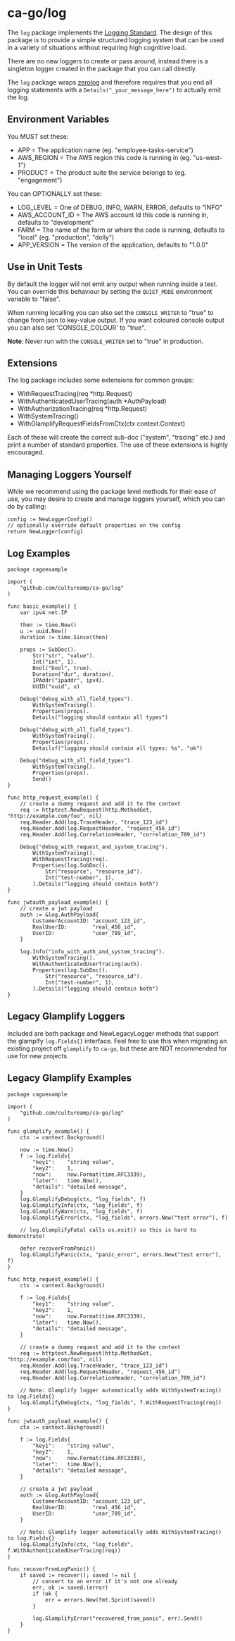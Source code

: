 # ca-go/log

The `log` package implements the [Logging Standard](https://cultureamp.atlassian.net/wiki/spaces/TV/pages/3114598406/Logging+Standard). The design of this package is to provide a simple structured logging system that can be used in a variety of situations without requiring high cognitive load.

There are no new loggers to create or pass around, instead there is a singleton logger created in the package that you can call directly.

The `log` package wraps [zerolog](https://github.com/rs/zerolog) and therefore requires that you end all logging statements with a `Details("_your_message_here")` to actually emit the log.

## Environment Variables

You MUST set these:
- APP = The application name (eg. "employee-tasks-service")
- AWS_REGION = The AWS region this code is running in (eg. "us-west-1")
- PRODUCT = The product suite the service belongs to (eg. "engagement")

You can OPTIONALLY set these:
- LOG_LEVEL = One of DEBUG, INFO, WARN, ERROR, defaults to "INFO"
- AWS_ACCOUNT_ID = The AWS account Id this code is running in, defaults to  "development"
- FARM = The name of the farm or where the code is running, defaults to "local" (eg. "production", "dolly")
- APP_VERSION = The version of the application, defaults to "1.0.0"

## Use in Unit Tests

By default the logger will not emit any output when running inside a test. You can override this behaviour by setting the `QUIET_MODE` environment variable to "false".

When running localling you can also set the `CONSOLE_WRITER` to "true" to change from json to key-value output. If you want coloured console output you can also set 'CONSOLE_COLOUR' to "true".

__Note__: Never run with the `CONSOLE_WRITER` set to "true" in production.

## Extensions

The log package includes some extensions for common groups:
- WithRequestTracing(req *http.Request)
- WithAuthenticatedUserTracing(auth *AuthPayload)
- WithAuthorizationTracing(req *http.Request)
- WithSystemTracing()
- WithGlamplifyRequestFieldsFromCtx(ctx context.Context)

Each of these will create the correct sub-doc ("system", "tracing" etc.) and print a number of standard properties. The use of these extensions is highly encouraged.

## Managing Loggers Yourself

While we recommend using the package level methods for their ease of use, you may desire to create and manage loggers yourself, which you can do by calling:

```
config := NewLoggerConfig()
// optionally override default properties on the config
return NewLogger(config)
```

## Log Examples
```
package cagoexample

import (
	"github.com/cultureamp/ca-go/log"
)

func basic_example() {
	var ipv4 net.IP

	then := time.Now()
	u := uuid.New()
	duration := time.Since(then)

	props := SubDoc().
		Str("str", "value").
		Int("int", 1).
		Bool("bool", true).
		Duration("dur", duration).
		IPAddr("ipaddr", ipv4).
		UUID("uuid", u)

	Debug("debug_with_all_field_types").
		WithSystemTracing().
		Properties(props).
		Details("logging should contain all types")

	Debug("debug_with_all_field_types").
		WithSystemTracing().
		Properties(props).
		Detailsf("logging should contain all types: %s", "ok")

	Debug("debug_with_all_field_types").
		WithSystemTracing().
		Properties(props).
		Send()
}

func http_request_example() {
	// create a dummy request and add it to the context
	req := httptest.NewRequest(http.MethodGet, "http://example.com/foo", nil)
	req.Header.Add(log.TraceHeader, "trace_123_id")
	req.Header.Add(log.RequestHeader, "request_456_id")
	req.Header.Add(log.CorrelationHeader, "correlation_789_id")

	Debug("debug_with_request_and_system_tracing").
		WithSystemTracing().
		WithRequestTracing(req).
		Properties(log.SubDoc().
			Str("resource", "resource_id").
			Int("test-number", 1),
		).Details("logging should contain both")
}

func jwtauth_payload_example() {
	// create a jwt payload
	auth := &log.AuthPayload{
		CustomerAccountID: "account_123_id",
		RealUserID:        "real_456_id",
		UserID:            "user_789_id",
	}

	log.Info("info_with_auth_and_system_tracing").
		WithSystemTracing().
		WithAuthenticatedUserTracing(auth).
		Properties(log.SubDoc().
			Str("resource", "resource_id").
			Int("test-number", 1),
		).Details("logging should contain both")
}
```

## Legacy Glamplify Loggers

Included are both package and NewLegacyLogger methods that support the glamplfy `log.Fields{}` interface. Feel free to use this when migrating an existing project off `glamplify` to `ca-go`, but these are NOT recommended for use for new projects.


## Legacy Glamplify Examples
```
package cagoexample

import (
	"github.com/cultureamp/ca-go/log"
)

func glamplify_example() {
	ctx := context.Background()

	now := time.Now()
	f := log.Fields{
		"key1":    "string value",
		"key2":    1,
		"now":     now.Format(time.RFC3339),
		"later":   time.Now(),
		"details": "detailed message",
	}
	log.GlamplifyDebug(ctx, "log_fields", f)
	log.GlamplifyInfo(ctx, "log_fields", f)
	log.GlamplifyWarn(ctx, "log_fields", f)
	log.GlamplifyError(ctx, "log_fields", errors.New("test error"), f)

	// log.GlamplifyFatal calls os.exit() so this is hard to demonstrate!

	defer recoverFromPanic()
	log.GlamplifyPanic(ctx, "panic_error", errors.New("test error"), f)
}

func http_request_example() {
	ctx := context.Background()

	f := log.Fields{
		"key1":    "string value",
		"key2":    1,
		"now":     now.Format(time.RFC3339),
		"later":   time.Now(),
		"details": "detailed message",
	}

	// create a dummy request and add it to the context
	req := httptest.NewRequest(http.MethodGet, "http://example.com/foo", nil)
	req.Header.Add(log.TraceHeader, "trace_123_id")
	req.Header.Add(log.RequestHeader, "request_456_id")
	req.Header.Add(log.CorrelationHeader, "correlation_789_id")

	// Note: Glamplify logger automatically adds WithSystemTracing() to log.Fields{}
	log.GlamplifyDebug(ctx, "log_fields", f.WithRequestTracing(req))
}

func jwtauth_payload_example() {
	ctx := context.Background()

	f := log.Fields{
		"key1":    "string value",
		"key2":    1,
		"now":     now.Format(time.RFC3339),
		"later":   time.Now(),
		"details": "detailed message",
	}

	// create a jwt payload
	auth := &log.AuthPayload{
		CustomerAccountID: "account_123_id",
		RealUserID:        "real_456_id",
		UserID:            "user_789_id",
	}

	// Note: Glamplify logger automatically adds WithSystemTracing() to log.Fields{}
	log.GlamplifyInfo(ctx, "log_fields", f.WithAuthenticatedUserTracing(req))
}

func recoverFromLogPanic() {
	if saved := recover(); saved != nil {
		// convert to an error if it's not one already
		err, ok := saved.(error)
		if !ok {
			err = errors.New(fmt.Sprint(saved))
		}

		log.GlamplifyError("recovered_from_panic", err).Send()
	}
}
```
